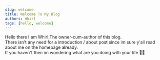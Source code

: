 ```yaml
---
slug: welcome
title: Welcome To My Blog
authors: Whirl
tags: [hello, welcome]
---
```


Hello there I am Whirl,The owner-cum-author of this blog.<br/>
There isn't any need for a introduction / about post since im sure y'all read about me on the homepage already.<br/>
If you haven't then im wondering what are you doing with your life 🤔😔
